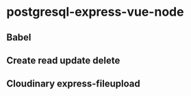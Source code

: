 # postgresql-express-vue-node
## Babel
## Create read update delete
## Cloudinary express-fileupload
